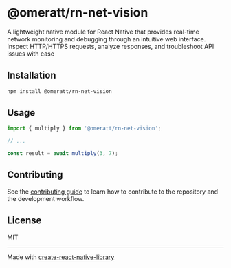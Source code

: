 # @omeratt/rn-net-vision

A lightweight native module for React Native that provides real-time network monitoring and debugging through an intuitive web interface. Inspect HTTP/HTTPS requests, analyze responses, and troubleshoot API issues with ease

## Installation

```sh
npm install @omeratt/rn-net-vision
```

## Usage


```js
import { multiply } from '@omeratt/rn-net-vision';

// ...

const result = await multiply(3, 7);
```


## Contributing

See the [contributing guide](CONTRIBUTING.md) to learn how to contribute to the repository and the development workflow.

## License

MIT

---

Made with [create-react-native-library](https://github.com/callstack/react-native-builder-bob)

